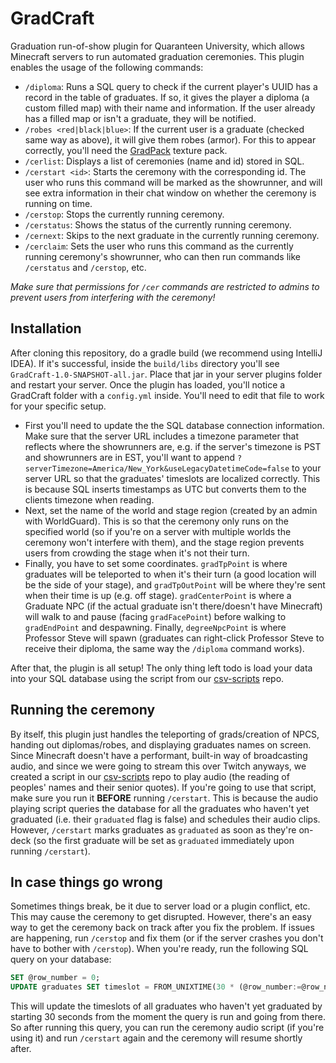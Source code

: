 # GradCraft
Graduation run-of-show plugin for Quaranteen University, which allows Minecraft servers to run automated graduation ceremonies. This plugin enables the usage of the following commands:

- `/diploma`: Runs a SQL query to check if the current player's UUID has a record in the table of graduates. If so, it gives the player a diploma (a custom filled map) with their name and information. If the user already has a filled map or isn't a graduate, they will be notified.
- `/robes <red|black|blue>`: If the current user is a graduate (checked same way as above), it will give them robes (armor). For this to appear correctly, you'll need the [GradPack](https://github.com/QuaranteenU/GradPack) texture pack.
- `/cerlist`: Displays a list of ceremonies (name and id) stored in SQL.
- `/cerstart <id>`: Starts the ceremony with the corresponding id. The user who runs this command will be marked as the showrunner, and will see extra information in their chat window on whether the ceremony is running on time.
- `/cerstop`: Stops the currently running ceremony.
- `/cerstatus`: Shows the status of the currently running ceremony.
- `/cernext`: Skips to the next graduate in the currently running ceremony.
- `/cerclaim`: Sets the user who runs this command as the currently running ceremony's showrunner, who can then run commands like `/cerstatus` and `/cerstop`, etc.

*Make sure that permissions for `/cer` commands are restricted to admins to prevent users from interfering with the ceremony!*

## Installation
After cloning this repository, do a gradle build (we recommend using IntelliJ IDEA). If it's successful, inside the `build/libs` directory you'll see `GradCraft-1.0-SNAPSHOT-all.jar`. Place that jar in your server plugins folder and restart your server. Once the plugin has loaded, you'll notice a GradCraft folder with a `config.yml` inside. You'll need to edit that file to work for your specific setup.

- First you'll need to update the the SQL database connection information. Make sure that the server URL includes a timezone parameter that reflects where the showrunners are, e.g. if the server's timezone is PST and showrunners are in EST, you'll want to append `?serverTimezone=America/New_York&useLegacyDatetimeCode=false` to your server URL so that the graduates' timeslots are localized correctly. This is because SQL inserts timestamps as UTC but converts them to the clients timezone when reading.
- Next, set the name of the world and stage region (created by an admin with WorldGuard). This is so that the ceremony only runs on the specified world (so if you're on a server with multiple worlds the ceremony won't interfere with them), and the stage region prevents users from crowding the stage when it's not their turn.
- Finally, you have to set some coordinates. `gradTpPoint` is where graduates will be teleported to when it's their turn (a good location will be the side of your stage), and `gradTpOutPoint` will be where they're sent when their time is up (e.g. off stage). `gradCenterPoint` is where a Graduate NPC (if the actual graduate isn't there/doesn't have Minecraft) will walk to and pause (facing `gradFacePoint`) before walking to `gradEndPoint` and despawning. Finally, `degreeNpcPoint` is where Professor Steve will spawn (graduates can right-click Professor Steve to receive their diploma, the same way the `/diploma` command works).

After that, the plugin is all setup! The only thing left todo is load your data into your SQL database using the script from our [csv-scripts](https://github.com/QuaranteenU/csv-scripts) repo.

## Running the ceremony
By itself, this plugin just handles the teleporting of grads/creation of NPCS, handing out diplomas/robes, and displaying graduates names on screen. Since Minecraft doesn't have a performant, built-in way of broadcasting audio, and since we were going to stream this over Twitch anyways, we created a script in our [csv-scripts](https://github.com/QuaranteenU/csv-scripts) repo to play audio (the reading of peoples' names and their senior quotes). If you're going to use that script, make sure you run it **BEFORE** running `/cerstart`. This is because the audio playing script queries the database for all the graduates who haven't yet graduated (i.e. their `graduated` flag is false) and schedules their audio clips. However, `/cerstart` marks graduates as `graduated` as soon as they're on-deck (so the first graduate will be set as `graduated` immediately upon running `/cerstart`).

## In case things go wrong
Sometimes things break, be it due to server load or a plugin conflict, etc. This may cause the ceremony to get disrupted. However, there's an easy way to get the ceremony back on track after you fix the problem. If issues are happening, run `/cerstop` and fix them (or if the server crashes you don't have to bother with `/cerstop`). When you're ready, run the following SQL query on your database:

```sql
SET @row_number = 0; 
UPDATE graduates SET timeslot = FROM_UNIXTIME(30 * (@row_number:=@row_number + 1) + UNIX_TIMESTAMP()) WHERE graduated=0;
```

This will update the timeslots of all graduates who haven't yet graduated by starting 30 seconds from the moment the query is run and going from there. So after running this query, you can run the ceremony audio script (if you're using it) and run `/cerstart` again and the ceremony will resume shortly after.